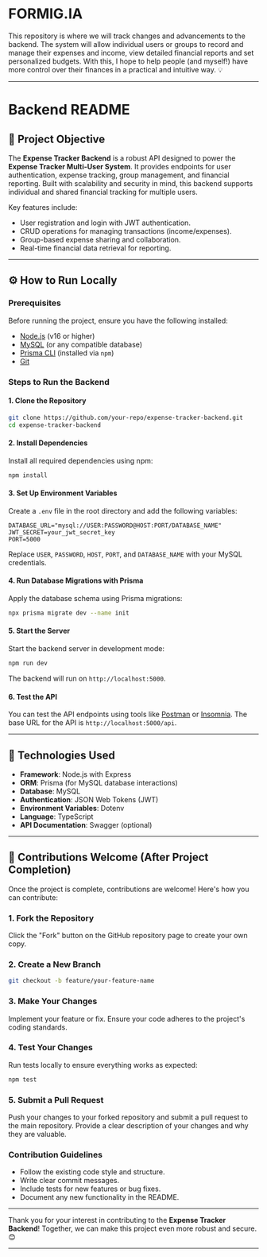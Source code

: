 # FORMIG.IA
This repository is where we will track changes and advancements to the backend.
The system will allow individual users or groups to record and manage their expenses and income, view detailed financial reports and set personalized budgets. With this, I hope to help people (and myself!) have more control over their finances in a practical and intuitive way. 💡

---

# **Backend README**

## 📖 Project Objective
The **Expense Tracker Backend** is a robust API designed to power the **Expense Tracker Multi-User System**. It provides endpoints for user authentication, expense tracking, group management, and financial reporting. Built with scalability and security in mind, this backend supports individual and shared financial tracking for multiple users.

Key features include:
- User registration and login with JWT authentication.
- CRUD operations for managing transactions (income/expenses).
- Group-based expense sharing and collaboration.
- Real-time financial data retrieval for reporting.

---

## ⚙️ How to Run Locally

### Prerequisites
Before running the project, ensure you have the following installed:
- [Node.js](https://nodejs.org/) (v16 or higher)
- [MySQL](https://www.mysql.com/) (or any compatible database)
- [Prisma CLI](https://www.prisma.io/) (installed via `npm`)
- [Git](https://git-scm.com/)

### Steps to Run the Backend

#### 1. Clone the Repository
```bash
git clone https://github.com/your-repo/expense-tracker-backend.git
cd expense-tracker-backend
```

#### 2. Install Dependencies
Install all required dependencies using npm:
```bash
npm install
```

#### 3. Set Up Environment Variables
Create a `.env` file in the root directory and add the following variables:
```env
DATABASE_URL="mysql://USER:PASSWORD@HOST:PORT/DATABASE_NAME"
JWT_SECRET=your_jwt_secret_key
PORT=5000
```
Replace `USER`, `PASSWORD`, `HOST`, `PORT`, and `DATABASE_NAME` with your MySQL credentials.

#### 4. Run Database Migrations with Prisma
Apply the database schema using Prisma migrations:
```bash
npx prisma migrate dev --name init
```

#### 5. Start the Server
Start the backend server in development mode:
```bash
npm run dev
```
The backend will run on `http://localhost:5000`.

#### 6. Test the API
You can test the API endpoints using tools like [Postman](https://www.postman.com/) or [Insomnia](https://insomnia.rest/). The base URL for the API is `http://localhost:5000/api`.

---

## 📌 Technologies Used
- **Framework**: Node.js with Express
- **ORM**: Prisma (for MySQL database interactions)
- **Database**: MySQL
- **Authentication**: JSON Web Tokens (JWT)
- **Environment Variables**: Dotenv
- **Language**: TypeScript
- **API Documentation**: Swagger (optional)

---

## 🙋 Contributions Welcome (After Project Completion)

Once the project is complete, contributions are welcome! Here's how you can contribute:

### 1. Fork the Repository
Click the "Fork" button on the GitHub repository page to create your own copy.

### 2. Create a New Branch
```bash
git checkout -b feature/your-feature-name
```

### 3. Make Your Changes
Implement your feature or fix. Ensure your code adheres to the project's coding standards.

### 4. Test Your Changes
Run tests locally to ensure everything works as expected:
```bash
npm test
```

### 5. Submit a Pull Request
Push your changes to your forked repository and submit a pull request to the main repository. Provide a clear description of your changes and why they are valuable.

### Contribution Guidelines
- Follow the existing code style and structure.
- Write clear commit messages.
- Include tests for new features or bug fixes.
- Document any new functionality in the README.

---

Thank you for your interest in contributing to the **Expense Tracker Backend**! Together, we can make this project even more robust and secure. 😊

---


